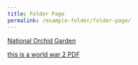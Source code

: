 ```yaml
---
title: Folder Page
permalink: /example-folder/folder-page/
---
```

[National Orchid Garden](/files/national%20orchid%20garden.pdf)

[this is a world war 2 PDF](/files/world-war-2-trail-booklet.pdf)